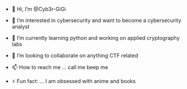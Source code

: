 - 👋 Hi, I’m @Cyb3r-GiGi
- 👀 I’m interested in cybersecurity and want to become a cybersecurity analyst 
- 🌱 I’m currently learning python and working on applied cryptography labs
- 💞️ I’m looking to collaborate on anything CTF related
- 📫 How to reach me ... call me beep me 

- ⚡ Fun fact: ... I am obsessed with anime and books

<!---
Cyb3r-GiGi/Cyb3r-GiGi is a ✨ special ✨ repository because its `README.md` (this file) appears on your GitHub profile.
You can click the Preview link to take a look at your changes.
--->
